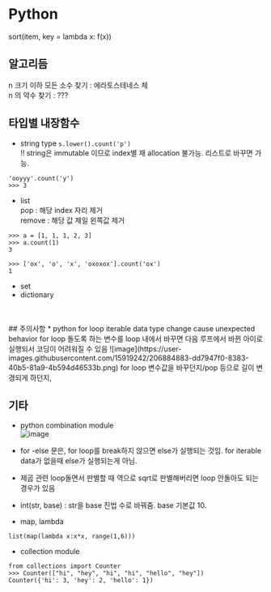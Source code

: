 # Python

sort(item, key = lambda x: f(x))


## 알고리듬  
n 크기 이하 모든 소수 찾기 : 에라토스테네스 체  
n 의 약수 찾기 : ???  



## 타입별 내장함수
* string type
``` s.lower().count('p') ```  
!! string은 immutable 이므로 index별 재 allocation 불가능. 리스트로 바꾸면 가능.

```python3
'ooyyy'.count('y')
>>> 3
```  


* list  
pop : 해당 index 자리 제거  
remove : 해당 값 제일 왼쪽값 제거  
```python3
>>> a = [1, 1, 1, 2, 3]
>>> a.count(1)
3

>>> ['ox', 'o', 'x', 'oxoxox'].count('ox')
1
```


* set
* dictionary
<br>
<br>
## 주의사항
* python for loop iterable data type change cause unexpected behavior  
for loop 돌도록 하는 변수를 loop 내에서 바꾸면 다음 루프에서 바뀐 아이로 실행되서 코딩이 어려워질 수 있음
![image](https://user-images.githubusercontent.com/15919242/206884883-dd7947f0-8383-40b5-81a9-4b594d46533b.png)  
for loop 변수값을 바꾸던지/pop 등으로 길이 변경되게 하던지, 

## 기타  
* python combination module  
![image](https://user-images.githubusercontent.com/15919242/206885055-05410248-b6ee-4fa2-813f-c244a668a120.png)

* for -else 문은, for loop를 break하지 않으면 else가 실행되는 것임. for iterable data가 없을때 else가 실행되는게 아님.

* 제곱 관련 loop돌면서 판별할 때 역으로 sqrt로 판별해버리면 loop 안돌아도 되는 경우가 있음  
  
* int(str, base) : str을 base 진법 수로 바꿔줌. base 기본값 10.
  
* map, lambda
```python3
list(map(lambda x:x*x, range(1,6)))
```  

* collection module  
```python3
from collections import Counter
>>> Counter(["hi", "hey", "hi", "hi", "hello", "hey"])
Counter({'hi': 3, 'hey': 2, 'hello': 1})
```
